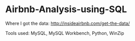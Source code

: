 # Airbnb-Analysis-using-SQL
Where I got the data: http://insideairbnb.com/get-the-data/

Tools used: MySQL, MySQL Workbench, Python, WinZip
